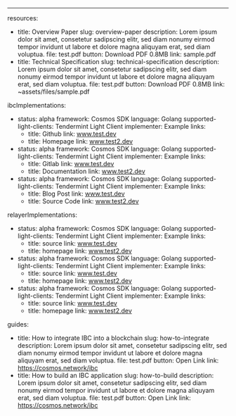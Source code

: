 ---
resources:
  - title: Overview Paper
    slug: overview-paper
    description: Lorem ipsum dolor sit amet, consetetur sadipscing elitr, sed diam nonumy
      eirmod tempor invidunt ut labore et dolore magna aliquyam erat, sed diam voluptua.
    file: test.pdf
    button: Download PDF 0.8MB
    link: sample.pdf
  - title: Technical Specification
    slug: technical-specification
    description: Lorem ipsum dolor sit amet, consetetur sadipscing elitr, sed diam nonumy
      eirmod tempor invidunt ut labore et dolore magna aliquyam erat, sed diam voluptua.
    file: test.pdf
    button: Download PDF 0.8MB
    link: ~assets/files/sample.pdf

ibcImplementations:
  - status: alpha
    framework: Cosmos SDK
    language: Golang
    supported-light-clients: Tendermint Light Client
    implementer: Example
    links:
      - title: Github
        link: www.test.dev
      - title: Homepage
        link: www.test2.dev
  - status: alpha
    framework: Cosmos SDK
    language: Golang
    supported-light-clients: Tendermint Light Client
    implementer: Example
    links:
      - title: Gitlab
        link: www.test.dev
      - title: Documentation
        link: www.test2.dev
  - status: alpha
    framework: Cosmos SDK
    language: Golang
    supported-light-clients: Tendermint Light Client
    implementer: Example
    links:
      - title: Blog Post
        link: www.test.dev
      - title: Source Code
        link: www.test2.dev

relayerImplementations:
  - status: alpha
    framework: Cosmos SDK
    language: Golang
    supported-light-clients: Tendermint Light Client
    implementer: Example
    links:
      - title: source
        link: www.test.dev
      - title: homepage
        link: www.test2.dev
  - status: alpha
    framework: Cosmos SDK
    language: Golang
    supported-light-clients: Tendermint Light Client
    implementer: Example
    links:
      - title: source
        link: www.test.dev
      - title: homepage
        link: www.test2.dev
  - status: alpha
    framework: Cosmos SDK
    language: Golang
    supported-light-clients: Tendermint Light Client
    implementer: Example
    links:
      - title: source
        link: www.test.dev
      - title: homepage
        link: www.test2.dev

guides:
  - title: How to integrate IBC into a blockchain
    slug: how-to-integrate
    description: Lorem ipsum dolor sit amet, consetetur sadipscing elitr, sed diam nonumy
      eirmod tempor invidunt ut labore et dolore magna aliquyam erat, sed diam voluptua.
    file: test.pdf
    button: Open Link
    link: https://cosmos.network/ibc
  - title: How to build an IBC application
    slug: how-to-build
    description: Lorem ipsum dolor sit amet, consetetur sadipscing elitr, sed diam nonumy
      eirmod tempor invidunt ut labore et dolore magna aliquyam erat, sed diam voluptua.
    file: test.pdf
    button: Open Link
    link: https://cosmos.network/ibc
